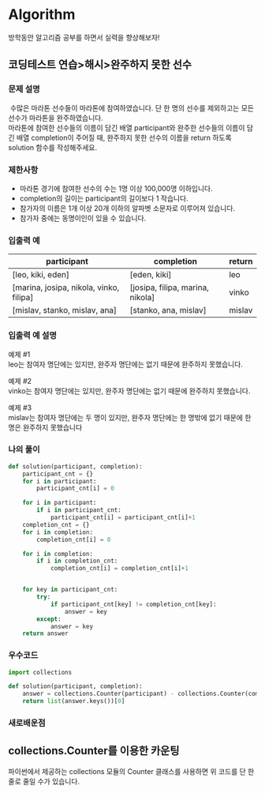 # Algorithm

방학동안 알고리즘 공부를 하면서 실력을 향상해보자!


## 코딩테스트 연습>해시>완주하지 못한 선수

### 문제 설명
&nbsp;수많은 마라톤 선수들이 마라톤에 참여하였습니다. 단 한 명의 선수를 제외하고는 모든 선수가 마라톤을 완주하였습니다.<br>
마라톤에 참여한 선수들의 이름이 담긴 배열 participant와 완주한 선수들의 이름이 담긴 배열 completion이 주어질 때, 완주하지 못한 선수의 이름을 return 하도록 solution 함수를 작성해주세요.

### 제한사항

* 마라톤 경기에 참여한 선수의 수는 1명 이상 100,000명 이하입니다. 
* completion의 길이는 participant의 길이보다 1 작습니다. 
* 참가자의 이름은 1개 이상 20개 이하의 알파벳 소문자로 이루어져 있습니다. 
* 참가자 중에는 동명이인이 있을 수 있습니다.

### 입출력 예
|participant|completion|return|
|------|---|---|
|[leo, kiki, eden]|[eden, kiki]|leo|
|[marina, josipa, nikola, vinko, filipa]|[josipa, filipa, marina, nikola]|vinko|
|[mislav, stanko, mislav, ana]|[stanko, ana, mislav]|mislav|

### 입출력 예 설명
예제 #1<br>
leo는 참여자 명단에는 있지만, 완주자 명단에는 없기 때문에 완주하지 못했습니다.

예제 #2<br>
vinko는 참여자 명단에는 있지만, 완주자 명단에는 없기 때문에 완주하지 못했습니다.

예제 #3<br>
mislav는 참여자 명단에는 두 명이 있지만, 완주자 명단에는 한 명밖에 없기 때문에 한명은 완주하지 못했습니다


### 나의 풀이
```python
def solution(participant, completion):
    participant_cnt = {}
    for i in participant:
        participant_cnt[i] = 0 

    for i in participant:
        if i in participant_cnt:
            participant_cnt[i] = participant_cnt[i]+1
    completion_cnt = {}
    for i in completion:
        completion_cnt[i] = 0 

    for i in completion:
        if i in completion_cnt:
            completion_cnt[i] = completion_cnt[i]+1


    for key in participant_cnt:
        try:
            if participant_cnt[key] != completion_cnt[key]:
                answer = key
        except:
            answer = key
    return answer
```  
### 우수코드
```python
import collections

def solution(participant, completion):
    answer = collections.Counter(participant) - collections.Counter(completion)
    return list(answer.keys())[0]
```

### 새로배운점
## collections.Counter를 이용한 카운팅
파이썬에서 제공하는 collections 모듈의 Counter 클래스를 사용하면 위 코드를 단 한 줄로 줄일 수가 있습니다.



